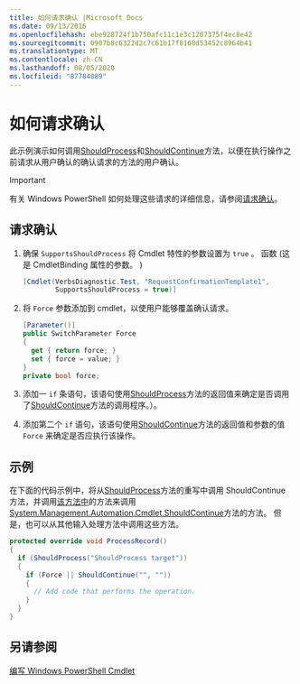 ```yaml
---
title: 如何请求确认 |Microsoft Docs
ms.date: 09/13/2016
ms.openlocfilehash: ebe928724f1b750afc11c1e3c1207375f4ec8e42
ms.sourcegitcommit: 0907b8c6322d2c7c61b17f8168d53452c8964b41
ms.translationtype: MT
ms.contentlocale: zh-CN
ms.lasthandoff: 08/05/2020
ms.locfileid: "87784089"
---
```

# <a name="how-to-request-confirmations"></a>如何请求确认

此示例演示如何调用[ShouldProcess](/dotnet/api/System.Management.Automation.Cmdlet.ShouldProcess)和[ShouldContinue](/dotnet/api/System.Management.Automation.Cmdlet.ShouldContinue)方法，以便在执行操作之前请求从用户确认的确认请求的方法的用户确认。

> [!IMPORTANT]
> 有关 Windows PowerShell 如何处理这些请求的详细信息，请参阅[请求确认](./requesting-confirmation-from-cmdlets.md)。

## <a name="to-request-confirmation"></a>请求确认

1. 确保 `SupportsShouldProcess` 将 Cmdlet 特性的参数设置为 `true` 。 函数 (这是 CmdletBinding 属性的参数。 ) 

    ```csharp
    [Cmdlet(VerbsDiagnostic.Test, "RequestConfirmationTemplate1",
            SupportsShouldProcess = true)]
    ```

2. 将 `Force` 参数添加到 cmdlet，以使用户能够覆盖确认请求。

    ```csharp
    [Parameter()]
    public SwitchParameter Force
    {
      get { return force; }
      set { force = value; }
    }
    private bool force;
    ```

3. 添加一 `if` 条语句，该语句使用[ShouldProcess](/dotnet/api/System.Management.Automation.Cmdlet.ShouldProcess)方法的返回值来确定是否调用了[ShouldContinue](/dotnet/api/System.Management.Automation.Cmdlet.ShouldContinue)方法的调用程序。）。

4. 添加第二个 `if` 语句，该语句使用[ShouldContinue](/dotnet/api/System.Management.Automation.Cmdlet.ShouldContinue)方法的返回值和参数的值 `Force` 来确定是否应执行该操作。

## <a name="example"></a>示例

在下面的代码示例中，将从[ShouldProcess](/dotnet/api/System.Management.Automation.Cmdlet.ShouldProcess)方法的重写中调用 ShouldContinue 方法，并调用[该方法中](/dotnet/api/System.Management.Automation.Cmdlet.ProcessRecord)的方法来调用[System.Management.Automation.Cmdlet.ShouldContinue](/dotnet/api/System.Management.Automation.Cmdlet.ShouldContinue)方法的方法。 但是，也可以从其他输入处理方法中调用这些方法。

```csharp
protected override void ProcessRecord()
{
  if (ShouldProcess("ShouldProcess target"))
  {
    if (Force || ShouldContinue("", ""))
    {
      // Add code that performs the operation.
    }
  }
}
```

## <a name="see-also"></a>另请参阅

[编写 Windows PowerShell Cmdlet](./writing-a-windows-powershell-cmdlet.md)
